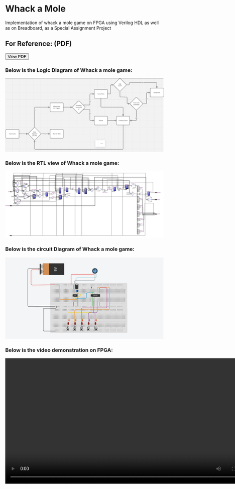 <html>
  <body>
    <h1>Whack a Mole</h1>
    <p>Implementation of whack a mole game on FPGA using Verilog HDL as well as on Breadboard, as a Special Assignment Project</p>
    <h2>For Reference: (PDF)</h2>
  <a href="Whack a mole Report.pdf" alt="pdf" style="text-decoration: none;"><button>View PDF</button></a>
    <h3>Below is the Logic Diagram of Whack a mole game:</h3>
    <img src="Logic Diagram.jpg" width="800">
    <h3>Below is the RTL view of Whack a mole game:</h3>
    <img src="RTL view simulation (FPGA).jpg" width="800">
    <h3>Below is the circuit Diagram of Whack a mole game:</h3>
    <img src="Circuit Diagram For Breadboard.jpg" width="800">
    <h3>Below is the video demonstration on FPGA:</h3>
    <video width="800px" controls>
      <source="https://github.com/EPICPJM05/whack-a-mole/blob/main/whack-a-mole-FPGA.mp4" type="video/mp4">
    </video>
  </body>
</html>
